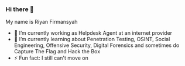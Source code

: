 ### Hi there 👋

My name is Riyan Firmansyah

- 🔭 I’m currently working as Helpdesk Agent at an internet provider
- 🌱 I’m currently learning about Penetration Testing, OSINT, Social Engineering, Offensive Security, Digital Forensics and sometimes do Capture The Flag and Hack the Box
- ⚡ Fun fact: I still can't move on

<!--
**ruzfi72/ruzfi72** is a ✨ _special_ ✨ repository because its `README.md` (this file) appears on your GitHub profile.

Here are some ideas to get you started:

- 🔭 I’m currently working on ...
- 🌱 I’m currently learning ...
- 👯 I’m looking to collaborate on ...
- 🤔 I’m looking for help with ...
- 💬 Ask me about ...
- 📫 How to reach me: ...
- 😄 Pronouns: ...
- ⚡ Fun fact: ...
-->
